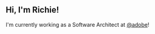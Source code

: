 ## Hi, I'm Richie!

I'm currently working as a Software Architect at [@adobe](https://github.com/adobe)!

